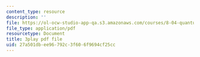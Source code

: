 ```yaml
---
content_type: resource
description: ''
file: https://ol-ocw-studio-app-qa.s3.amazonaws.com/courses/8-04-quantum-physics-i-spring-2016/27a501dbee96792c3f606f9694cf25cc_e0C1Bkcjrdc.pdf
file_type: application/pdf
resourcetype: Document
title: 3play pdf file
uid: 27a501db-ee96-792c-3f60-6f9694cf25cc
---
```

